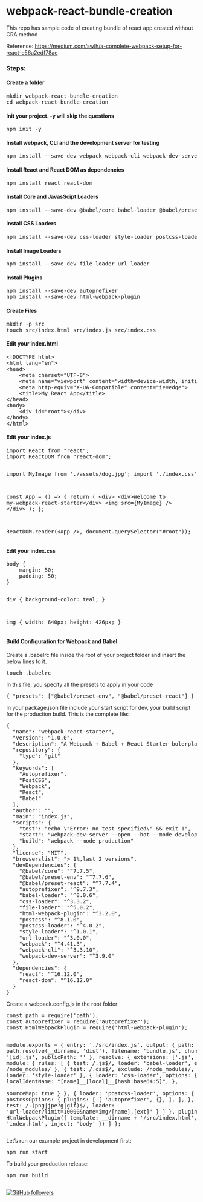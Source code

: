 # webpack-react-bundle-creation
This repo has sample code of creating bundle of react app created without CRA method

Reference: https://medium.com/swlh/a-complete-webpack-setup-for-react-e56a2edf78ae

<h3>Steps:</h3>
<h4>Create a folder</h4>
<pre>mkdir webpack-react-bundle-creation
cd webpack-react-bundle-creation</pre>

<h4>Init your project. -y will skip the questions</h4>
<pre>npm init -y</pre>

<h4>Install webpack, CLI and the development server for testing</h4>
<pre>npm install --save-dev webpack webpack-cli webpack-dev-server</pre>

<h4>Install React and React DOM as dependencies</h4>
<pre>npm install react react-dom</pre>

<h4>Install Core and JavasScipt Loaders</h4>
<pre>npm install --save-dev @babel/core babel-loader @babel/preset-env @babel/preset-react</pre>

<h4>Install CSS Loaders</h4>
<pre>npm install --save-dev css-loader style-loader postcss-loader postcss --save-dev</pre>

<h4>Install Image Loaders</h4>
<pre>npm install --save-dev file-loader url-loader</pre>

<h4>Install Plugins</h4>
<pre>npm install --save-dev autoprefixer
npm install --save-dev html-webpack-plugin</pre>

<h4>Create Files</h4>
<pre>mkdir -p src
touch src/index.html src/index.js src/index.css</pre>

<h4>Edit your index.html</h4>
<pre>
&lt;!DOCTYPE html&gt;
&lt;html lang="en"&gt;
&lt;head&gt;
    &lt;meta charset="UTF-8"&gt;
    &lt;meta name="viewport" content="width=device-width, initial-scale=1.0"&gt;
    &lt;meta http-equiv="X-UA-Compatible" content="ie=edge"&gt;
    &lt;title&gt;My React App&lt;/title&gt;
&lt;/head&gt;
&lt;body&gt;
    &lt;div id="root"&gt;&lt;/div&gt;
&lt;/body&gt;
&lt;/html&gt;
</pre>

<h4>Edit your index.js</h4>
<pre>
import React from "react";
import ReactDOM from "react-dom";

import MyImage from './assets/dog.jpg';
import './index.css';

const App = () =&gt; {
  return (
    &lt;div&gt;
        &lt;div&gt;Welcome to my-webpack-react-starter&lt;/div&gt;
        &lt;img src={MyImage} /&gt;
    &lt;/div&gt;
  );
};

ReactDOM.render(&lt;App /&gt;, document.querySelector("#root"));
</pre>

<h4>Edit your index.css</h4>
<pre>
body {
    margin: 50;
    padding: 50;
}

div {
    background-color: teal;
}

img {
    width: 640px;
    height: 426px;
}
</pre>

<h4>Build Configuration for Webpack and Babel</h4>
<p>Create a .babelrc file inside the root of your project folder and insert the below lines to it.</p>
<pre>touch .babelrc</pre>
<p>In this file, you specify all the presets to apply in your code</p>
<pre>{ "presets": ["@babel/preset-env", "@babel/preset-react"] }</pre>

<p>In your package.json file include your start script for dev, your build script for the production build.
This is the complete file:</p>
<pre>
{
  "name": "webpack-react-starter",
  "version": "1.0.0",
  "description": "A Webpack + Babel + React Starter bolerplate ",
  "repository": {
    "type": "git"
  },
  "keywords": [
    "Autoprefixer",
    "PostCSS",
    "Webpack",
    "React",
    "Babel"
  ],
  "author": "",
  "main": "index.js",
  "scripts": {
    "test": "echo \"Error: no test specified\" && exit 1",
    "start": "webpack-dev-server --open --hot --mode development",
    "build": "webpack --mode production"
  },
  "license": "MIT",
  "browserslist": "> 1%,last 2 versions",
  "devDependencies": {
    "@babel/core": "^7.7.5",
    "@babel/preset-env": "^7.7.6",
    "@babel/preset-react": "^7.7.4",
    "autoprefixer": "^9.7.3",
    "babel-loader": "^8.0.6",
    "css-loader": "^3.3.2",
    "file-loader": "^5.0.2",
    "html-webpack-plugin": "^3.2.0",
    "postcss": "^8.1.0",
    "postcss-loader": "^4.0.2",
    "style-loader": "^1.0.1",
    "url-loader": "^3.0.0",
    "webpack": "^4.41.3",
    "webpack-cli": "^3.3.10",
    "webpack-dev-server": "^3.9.0"
  },
  "dependencies": {
    "react": "^16.12.0",
    "react-dom": "^16.12.0"
  }
}
</pre>

<p>Create a webpack.config.js in the root folder</p>
<pre>
const path = require('path');
const autoprefixer = require('autoprefixer');
const HtmlWebpackPlugin = require('html-webpack-plugin');

module.exports = {
    entry: './src/index.js',
    output: {
        path: path.resolve(&#95;&#95;dirname, 'dist'),
        filename: 'bundle.js',
        chunkFilename: '[id].js',
        publicPath: ''
    },
    resolve: {
        extensions: ['.js', '.jsx']
    },
    module: {
        rules: [
            {
                test: /\.js$/,
                loader: 'babel-loader',
                exclude: /node_modules/
            },
            {
                test: /\.css$/,
                exclude: /node_modules/,
                use: [
                    { loader: 'style-loader' },
                    { 
                        loader: 'css-loader',
                        options: {
                            modules: {
                                localIdentName: "[name]&#95;&#95;[local]&#95;&#95;[hash:base64:5]",
                            },														
                            sourceMap: true
                        }
                     },
                     { 
                         loader: 'postcss-loader',
                        options: {
                            postcssOptions: {
                                plugins: [
                                    [ 'autoprefixer', {}, ],
                                ],
                            },
                        }
                      }
                ]
            },
            {
                test: /\.(png|jpe?g|gif)$/,
                loader: 'url-loader?limit=10000&name=img/[name].[ext]'
            }
        ]
    },
    plugins: [
        new HtmlWebpackPlugin({
            template: _\_dirname + '/src/index.html',
            filename: 'index.html',
            inject: 'body'
        })
    ]
};
</pre>

<p>Let’s run our example project in development first:</p>
<pre>npm run start</pre>

<p>To build your production release:</p>
<pre>npm run build</pre>


##

[![GitHub followers](https://img.shields.io/github/followers/rajktech.svg?label=Follow%20@rajktech&style=social)](https://github.com/rajktech/)

